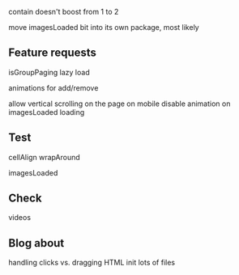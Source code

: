 <!-- set initial x to seleted cell -->
<!-- quad limit dragging from ends -->
<!-- test margins on items -->
<!-- window resize logic -->
<!-- previous / next buttons -->
<!-- disable prev/next buttons when at end of cells -->
<!-- pager dots -->
<!-- click event - links, buttons, inputs -->
<!-- destroy -->
<!-- only animate when moving -->
<!-- add translate -->
<!-- jQuery bridget -->
<!-- jQuery events -->
<!-- HTML init -->
<!-- events -->
  <!-- select -->
  <!-- click -->
  <!-- settle - when slider settles at selected cell -->
<!-- tests -->
<!-- requirejs -->
<!-- CommonJS -->
<!-- isOriginLeft: false -->
<!-- wrapAround without clones -->
<!-- Flickity.data -->

<!-- isWrapAround -->
<!-- IE8 button -->
<!-- set container height - use cells max height -->
<!-- simplify targetPosition and cursorPosition into one option -->
<!-- link clicks on mobile -->
<!-- check for centered margins, or left margins when left-to-right -->
<!-- don't use translate3d() when settled -->
<!-- add selected class to cell -->
<!-- how to handle container height
  - set to height of item
  - allow user to set with CSS -->

contain doesn't boost from 1 to 2

<!-- rename updatePhysics to integratePhysics -->

<!-- move utils to its own repo -->
<!-- move unipointer to its own repo -->
  <!-- try integrating Draggabilly with unipointer -->
move imagesLoaded bit into its own package, most likely
<!-- Grunt file for building dist -->

## Feature requests

<!-- take care of imagesLoaded in an option or something -->
<!-- keyboard events -->
<!-- watch for responsive, create/destroy as needed -->
<!-- autoPlay -->
<!-- free scrolling, no alignment -->
isGroupPaging
lazy load
<!-- add/remove: prepend, append, insert, remove -->
animations for add/remove
<!-- scrollView-like: freeScroll, no wrapAround, bound to content, not to aligning cells -->
allow vertical scrolling on the page on mobile
disable animation on imagesLoaded loading

## Test


<!-- positioning with different cell widths -->
<!-- contain -->
<!-- autoPlay & Player -->
<!-- PrevNextButton -->
<!-- PageDots -->
cellAlign
wrapAround
  <!-- getWrapCells -->
<!-- watch -->
imagesLoaded

<!-- dragging -->
  <!-- staticClick -->
  <!-- move back to selected cell -->
  <!-- flick to 1 cells left, right -->
  <!-- flick to 2 cells left, right -->
  <!-- flick past left end, right -->

<!-- resize -->

<!-- prepend
insert
append
remove -->

<!-- destroy -->


## Check

<!-- images -->
videos
<!-- dragEnd quadLimit on full-width cells -->

## Blog about

<!-- wrapAround -->
handling clicks vs. dragging
HTML init
lots of files
<!-- watch functionality, using conditional CSS -->
<!-- right now, in development, is the best time -->
